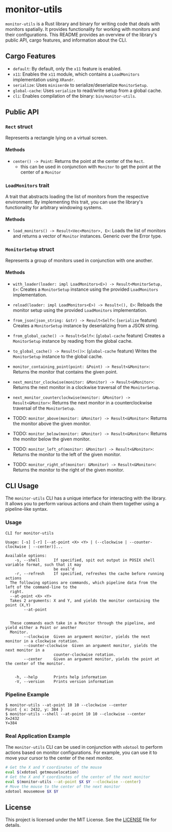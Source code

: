 # monitor-utils

`monitor-utils` is a Rust library and binary for writing code that deals with monitors spatially. It provides functionality for working with monitors and their configurations. This README provides an overview of the library's public API, cargo features, and information about the CLI.

## Cargo Features

- `default`: By default, only the `x11` feature is enabled.
- `x11`: Enables the `x11` module, which contains a `LoadMonitors` implementation using `XRandr`.
- `serialize`: Uses `miniserde` to serialize/deserialize `MonitorSetup`.
- `global-cache`: Uses `serialize` to read/write setup from a global cache.
- `cli`: Enables compilation of the binary: `bin/monitor-utils`.

## Public API

### `Rect` struct

Represents a rectangle lying on a virtual screen.

#### Methods

- `center() -> Point`: Returns the point at the center of the `Rect`.
    - this can be used in conjunction with `Monitor` to get the point at the center of a `Monitor`

### `LoadMonitors` trait

A trait that abstracts loading the list of monitors from the respective environment. By implementing this trait, you can use the library's functionality for arbitrary windowing systems.

#### Methods

- `load_monitors() -> Result<Vec<Monitor>, E>`: Loads the list of monitors and returns a vector of `Monitor` instances. Generic over the Error type.

### `MonitorSetup` struct

Represents a group of monitors used in conjunction with one another.

#### Methods

- `with_loader(loader: impl LoadMonitors<E>) -> Result<MonitorSetup, E>`: Creates a `MonitorSetup` instance using the provided `LoadMonitors` implementation.
- `reload(loader: impl LoadMonitors<E>) -> Result<(), E>`: Reloads the monitor setup using the provided `LoadMonitors` implementation.

- `from_json(json_string: &str) -> Result<Self>`: (`serialize` feature) Creates a `MonitorSetup` instance by deserializing from a JSON string.

- `from_global_cache() -> Result<Self>`: (`global-cache` feature) Creates a `MonitorSetup` instance by reading from the global cache.
- `to_global_cache() -> Result<()>`: (`global-cache` feature) Writes the `MonitorSetup` instance to the global cache.

- `monitor_containing_point(point: &Point) -> Result<&Monitor>`: Returns the monitor that contains the given point.
- `next_monitor_clockwise(monitor: &Monitor) -> Result<&Monitor>`: Returns the next monitor in a clockwise traversal of the `MonitorSetup`.
- `next_monitor_counterclockwise(monitor: &Monitor) -> Result<&Monitor>`: Returns the next monitor in a counterclockwise traversal of the `MonitorSetup`.

- TODO: `monitor_above(monitor: &Monitor) -> Result<&Monitor>`: Returns the monitor above the given monitor.
- TODO: `monitor_below(monitor: &Monitor) -> Result<&Monitor>`: Returns the monitor below the given monitor.
- TODO: `monitor_left_of(monitor: &Monitor) -> Result<&Monitor>`: Returns the monitor to the left of the given monitor.
- TODO: `monitor_right_of(monitor: &Monitor) -> Result<&Monitor>`: Returns the monitor to the right of the given monitor.

## CLI Usage

The `monitor-utils` CLI has a unique interface for interacting with the library. It allows you to perform various actions and chain them together using a pipeline-like syntax.

### Usage

```plaintext
CLI for monitor-utils

Usage: [-s] [-r] [--at-point <X> <Y> | (--clockwise | --counter-clockwise | --center)]...

Available options:
    -s, --shell      If specified, spit out output in POSIX shell variable format, such that it may
                     be eval'd
    -r, --refresh    If specified, refreshes the cache before running actions
  The following options are commands, which pipeline data from the left of the command-line to the
  right.
  --at-point <X> <Y>
  Takes 2 arguments: X and Y, and yields the monitor containing the point (X,Y)
        --at-point


  These commands each take in a Monitor through the pipeline, and yield either a Point or another
  Monitor.
        --clockwise  Given an argument monitor, yields the next monitor in a clockwise rotation.
        --counter-clockwise  Given an argument monitor, yields the next monitor in a
                     counter-clockwise rotation.
        --center     Given an argument monitor, yields the point at the center of the monitor.


    -h, --help       Prints help information
    -V, --version    Prints version information
```

### Pipeline Example

```plaintext
$ monitor-utils --at-point 10 10 --clockwise --center
Point { x: 2432, y: 384 }
$ monitor-utils --shell --at-point 10 10 --clockwise --center
X=2432
Y=384
```

### Real Application Example

The `monitor-utils` CLI can be used in conjunction with `xdotool` to perform actions based on monitor configurations. For example, you can use it to move your cursor to the center of the next monitor.

```bash
# Get the X and Y coordinates of the mouse
eval $(xdotool getmouselocation)
# Get the X and Y coordinates of the center of the next monitor
eval $(monitor-utils --at-point $X $Y --clockwise --center)
# Move the mouse to the center of the next monitor
xdotool mousemove $X $Y
```

## License

This project is licensed under the MIT License. See the [LICENSE](LICENSE) file for details.
